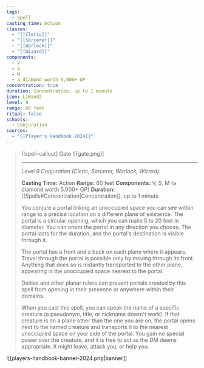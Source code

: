 ```yaml
---
tags:
  - Spell
casting_time: Action
classes:
  - "[[Cleric]]"
  - "[[Sorcerer]]"
  - "[[Warlock]]"
  - "[[Wizard]]"
components:
  - V
  - S
  - M
  - a diamond worth 5,000+ GP
concentration: true
duration: Concentration, up to 1 minute
icon: LiWand2
level: 9
range: 60 feet
ritual: false
schools:
  - Conjuration
sources: 
  - "[[Player's Handbook 2024]]"
---
```

>[!spell-callout] Gate
>![[gate.png]]
>
>---
>_Level 9 Conjuration (Cleric, Sorcerer, Warlock, Wizard)_
>
>**Casting Time:** Action
>**Range:** 60 feet
>**Components:** V, S, M (a diamond worth 5,000+ GP)
>**Duration:** [[Spells#Concentration\|Concentration]], up to 1 minute
>
>You conjure a portal linking an unoccupied space you can see within range to a precise location on a different plane of existence. The portal is a circular opening, which you can make 5 to 20 feet in diameter. You can orient the portal in any direction you choose. The portal lasts for the duration, and the portal's destination is visible through it.
>
>The portal has a front and a back on each plane where it appears. Travel through the portal is possible only by moving through its front. Anything that does so is instantly transported to the other plane, appearing in the unoccupied space nearest to the portal.
>
>Deities and other planar rulers can prevent portals created by this spell from opening in their presence or anywhere within their domains.
>
>When you cast this spell, you can speak the name of a specific creature (a pseudonym, title, or nickname doesn't work). If that creature is on a plane other than the one you are on, the portal opens next to the named creature and transports it to the nearest unoccupied space on your side of the portal. You gain no special power over the creature, and it is free to act as the DM deems appropriate. It might leave, attack you, or help you.


![[players-handbook-banner-2024.png|banner]]